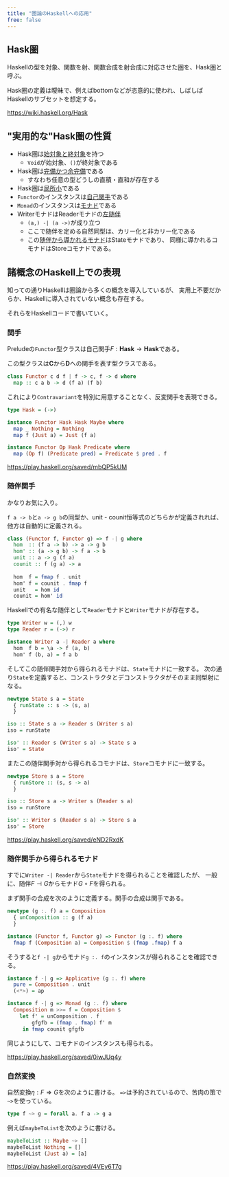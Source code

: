 ```yaml
---
title: "圏論のHaskellへの応用"
free: false
---
```


## Hask圏

Haskellの型を対象、関数を射、関数合成を射合成に対応させた圏を、Hask圏と呼ぶ。

Hask圏の定義は曖昧で、例えばbottomなどが恣意的に使われ、しばしばHaskellのサブセットを想定する。

https://wiki.haskell.org/Hask

## "実用的な"Hask圏の性質

- Hask圏は[始対象と終対象](./initial-objects)を持つ
    * `Void`が始対象、`()`が終対象である
- Hask圏は[完備かつ余完備](./complete)である
    * すなわち任意の型どうしの直積・直和が存在する
- Hask圏は[局所小](./largeness-of-categories)である
- `Functor`のインスタンスは[自己関手](./endo-functor)である
- `Monad`のインスタンスは[モナド](./monad)である
- WriterモナドはReaderモナドの[左随伴](./adjunction-hom-functor)
    * `(a,) -| (a ->)`が成り立つ
    * ここで随伴を定める自然同型は、カリー化と非カリー化である
    * この[随伴から導かれるモナド](./adjunctions-derive-monads)はStateモナドであり、
      同様に導かれるコモナドはStoreコモナドである。

## 諸概念のHaskell上での表現

知っての通りHaskellは圏論から多くの概念を導入しているが、
実用上不要だからか、Haskellに導入されていない概念も存在する。

それらをHaskellコードで書いていく。

### 関手

Preludeの`Functor`型クラスは自己関手$F : \mathbf{Hask} \to \mathbf{Hask}$である。

この型クラスは$\mathbf{C}$から$\mathbf{D}$への関手を表す型クラスである。

```Haskell
class Functor c d f | f -> c, f -> d where
  map :: c a b -> d (f a) (f b)
```

これにより`Contravariant`を特別に用意することなく、反変関手を表現できる。

```Haskell
type Hask = (->)

instance Functor Hask Hask Maybe where
  map _ Nothing = Nothing
  map f (Just a) = Just (f a)

instance Functor Op Hask Predicate where
  map (Op f) (Predicate pred) = Predicate $ pred . f
```

https://play.haskell.org/saved/mbQP5kUM

### 随伴関手

かなりお気に入り。

`f a -> b`と`a -> g b`の同型か、unit - counit恒等式のどちらかが定義されれば、他方は自動的に定義される。

```Haskell
class (Functor f, Functor g) => f -| g where
  hom  :: (f a -> b) -> a -> g b
  hom' :: (a -> g b) -> f a -> b
  unit :: a -> g (f a)
  counit :: f (g a) -> a
  
  hom  f = fmap f . unit
  hom' f = counit . fmap f
  unit   = hom id
  counit = hom' id
```

Haskellでの有名な随伴として`Reader`モナドと`Writer`モナドが存在する。

```Haskell
type Writer w = (,) w
type Reader r = (->) r

instance Writer a -| Reader a where
  hom  f b = \a -> f (a, b)
  hom' f (b, a) = f a b
```

そしてこの随伴関手対から得られるモナドは、`State`モナドに一致する。
次の通り`State`を定義すると、コンストラクタとデコンストラクタがそのまま同型射になる。

```Haskell
newtype State s a = State
  { runState :: s -> (s, a)
  }

iso :: State s a -> Reader s (Writer s a)
iso = runState

iso' :: Reader s (Writer s a) -> State s a
iso' = State
```

またこの随伴関手対から得られるコモナドは、`Store`コモナドに一致する。

```Haskell
newtype Store s a = Store
  { runStore :: (s, s -> a)
  }

iso :: Store s a -> Writer s (Reader s a)
iso = runStore

iso' :: Writer s (Reader s a) -> Store s a
iso' = Store
```

https://play.haskell.org/saved/eND2RxdK

### 随伴関手から得られるモナド

すでに`Writer -| Reader`から`State`モナドを得られることを確認したが、
一般に、随伴$F \dashv G$からモナド$G \circ F$を得られる。

まず関手の合成を次のように定義する。関手の合成は関手である。

```Haskell
newtype (g :. f) a = Composition
  { unComposition :: g (f a)
  }

instance (Functor f, Functor g) => Functor (g :. f) where
  fmap f (Composition a) = Composition $ (fmap .fmap) f a
```

そうすると`f -| g`からモナド`g :. f`のインスタンスが得られることを確認できる。

```Haskell
instance f -| g => Applicative (g :. f) where
  pure = Composition . unit
  (<*>) = ap

instance f -| g => Monad (g :. f) where
  Composition m >>= f = Composition $
    let f' = unComposition . f
        gfgfb = (fmap . fmap) f' m
     in fmap counit gfgfb
```

同じようにして、コモナドのインスタンスも得られる。

https://play.haskell.org/saved/0iwJUq4y

### 自然変換

自然変換$\eta : F \Rightarrow G$を次のように書ける。
`=>`は予約されているので、苦肉の策で`~>`を使っている。

```Haskell
type f ~> g = forall a. f a -> g a
```

例えば`maybeToList`を次のように書ける。

```Haskell
maybeToList :: Maybe ~> []
maybeToList Nothing = []
maybeToList (Just a) = [a]
```

https://play.haskell.org/saved/4VEy6T7g
